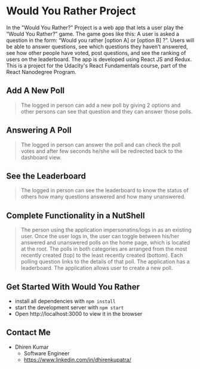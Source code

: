 # Would You Rather Project

In the "Would You Rather?" Project is a web app that lets a user play the “Would You Rather?” game. The game goes like this: A user is asked a question in the form: “Would you rather [option A] or [option B] ?”. Users will be able to answer questions, see which questions they haven’t answered, see how other people have voted, post questions, and see the ranking of users on the leaderboard. The app is developed using React JS and Redux. This is a project for the Udacity's React Fundamentals course, part of the React Nanodegree Program.

## Add A New Poll

> The logged in person can add a new poll by giving 2 options and other persons can see that question and they can answer those polls.

## Answering A Poll

> The logged in person can answer the poll and can check the poll votes and after few seconds he/she will be redirected back to the dashboard view.

## See the Leaderboard

> The logged in person can see the leaderboard to know the status of others how many questions answered and how many unanswered.

## Complete Functionality in a NutShell

> The person using the application impersonatins/logs in as an existing user. Once the user logs in, the user can toggle between his/her answered and unanswered polls on the home page, which is located at the root. The polls in both categories are arranged from the most recently created (top) to the least recently created (bottom). Each polling question links to the details of that poll. The application has a leaderboard.
> The application allows user to create a new poll.

## Get Started With Would You Rather

- install all dependencies with `npm install`
- start the development server with `npm start`
- Open http://localhost:3000 to view it in the browser

## Contact Me

- Dhiren Kumar
  - Software Engineer
  - https://www.linkedin.com/in/dhirenkupatra/
